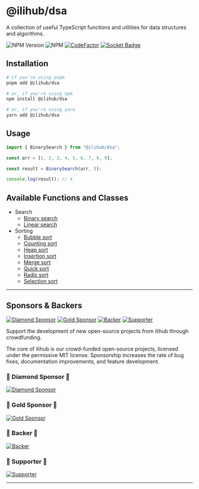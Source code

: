 # @ilihub/dsa

A collection of useful TypeScript functions and utilities for data structures and algorithms.

![NPM Version](https://img.shields.io/npm/v/%40ilihub%2Fdsa?color=33cd56&logo=npm)
![NPM](https://img.shields.io/npm/l/%40ilihub%2Fdsa)
[![CodeFactor](https://www.codefactor.io/repository/github/ilihub/npm/badge)](https://www.codefactor.io/repository/github/ilihub/npm)
[![Socket Badge](https://socket.dev/api/badge/npm/package/@ilihub/dsa)](https://socket.dev/npm/package/@ilihub/dsa)

## Installation

```bash
# if you're using pnpm
pnpm add @ilihub/dsa

# or, if you're using npm
npm install @ilihub/dsa

# or, if you're using yarn
yarn add @ilihub/dsa
```

## Usage

```javascript
import { BinarySearch } from "@ilihub/dsa";

const arr = [1, 2, 3, 4, 5, 6, 7, 8, 9];

const result = BinarySearch(arr, 5);

console.log(result); // 4
```

## Available Functions and Classes

- Search
  - [Binary search](https://www.npmjs.com/package/@ilihub/binary-search)
  - [Linear search](https://www.npmjs.com/package/@ilihub/linear-search)
- Sorting
  - [Bubble sort](https://www.npmjs.com/package/@ilihub/bubble-sort)
  - [Counting sort](https://www.npmjs.com/package/@ilihub/counting-sort)
  - [Heap sort](https://www.npmjs.com/package/@ilihub/heap-sort)
  - [Insertion sort](https://www.npmjs.com/package/@ilihub/insertion-sort)
  - [Merge sort](https://www.npmjs.com/package/@ilihub/merge-sort)
  - [Quick sort](https://www.npmjs.com/package/@ilihub/quick-sort)
  - [Radix sort](https://www.npmjs.com/package/@ilihub/radix-sort)
  - [Selection sort](https://www.npmjs.com/package/@ilihub/selection-sort)

---

<!-- sponsors_and_backers_section_start -->

## Sponsors & Backers

[![Diamond Sponsor][diamond_sponsor_img]][open_collective_url] [![Gold Sponsor][gold_sponsor_img]][open_collective_url] [![Backer][backer_img]][open_collective_url] [![Supporter][supporter_img]][open_collective_url]

Support the development of new open-source projects from ilihub through crowdfunding.

The core of ilihub is our crowd-funded open-source projects, licensed under the permissive MIT license. Sponsorship increases the rate of bug fixes, documentation improvements, and feature development.

### 🦄 Diamond Sponsor 🦄

[![Diamond Sponsor][diamond_sponsor_logo_img]][open_collective_url]

### 💝 Gold Sponsor 💝

[![Gold Sponsor][gold_sponsor_logo_img]][open_collective_url]

### 🎁 Backer 🎁

[![Backer][backer_logo_img]][open_collective_url]

### 🤝 Supporter 🤝

[![Supporter][supporter_logo_img]][open_collective_url]

<!-- Reference Links -->

[open_collective_url]: https://opencollective.com/ilihub
[open_collective_img]: https://opencollective.com/ilihub/tiers/badge.svg
[diamond_sponsor_img]: https://opencollective.com/ilihub/tiers/diamond-sponsor/badge.svg?label=%F0%9F%A6%84%20Diamond%20Sponsor%20%F0%9F%A6%84&color=brightgreen
[diamond_sponsor_logo_img]: https://opencollective.com/ilihub/tiers/diamond-sponsor.svg?avatarHeight=96&width=600
[gold_sponsor_img]: https://opencollective.com/ilihub/tiers/sponsor/badge.svg?label=%F0%9F%92%9D%20Gold%20Sponsor%20%F0%9F%92%9D&color=brightgreen
[gold_sponsor_logo_img]: https://opencollective.com/ilihub/tiers/sponsor.svg?avatarHeight=70&width=600
[backer_img]: https://opencollective.com/ilihub/tiers/backer/badge.svg?label=%F0%9F%8E%81%20Backer%20%F0%9F%8E%81&color=brightgreen
[backer_logo_img]: https://opencollective.com/ilihub/tiers/backer.svg?avatarHeight=60&width=600
[supporter_img]: https://opencollective.com/ilihub/tiers/supporter/badge.svg?label=%F0%9F%A4%9D%20Supporter%20%F0%9F%A4%9D&color=brightgreen
[supporter_logo_img]: https://opencollective.com/ilihub/tiers/supporter.svg?avatarHeight=50&width=600

<!-- Reference Links End -->

<!-- sponsors_and_backers_section_end -->

---

